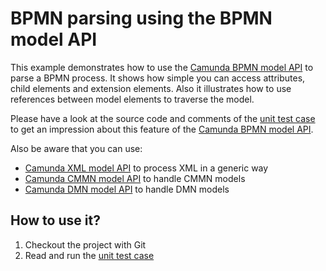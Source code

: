 # BPMN parsing using the BPMN model API

This example demonstrates how to use the [Camunda BPMN model API][bpmn-model] to parse
a BPMN process. It shows how simple you can access attributes, child elements and
extension elements. Also it illustrates how to use references between model elements
to traverse the model.

Please have a look at the source code and comments of the [unit test case][test-case] to get
an impression about this feature of the [Camunda BPMN model API][bpmn-model].

Also be aware that you can use:
* [Camunda XML model API][xml-model] to process XML in a generic way
* [Camunda CMMN model API][cmmn-model] to handle CMMN models
* [Camunda DMN model API][dmn-model] to handle DMN models

## How to use it?

1. Checkout the project with Git
2. Read and run the [unit test case][test-case]

[bpmn-model]: https://github.com/camunda/camunda-bpm-platform/tree/master/model-api/bpmn-model
[xml-model]: https://github.com/camunda/camunda-bpm-platform/tree/master/model-api/xml-model
[cmmn-model]: https://github.com/camunda/camunda-bpm-platform/tree/master/model-api/cmmn-model
[dmn-model]: https://github.com/camunda/camunda-bpm-platform/tree/master/model-api/dmn-model
[test-case]: src/test/java/org/camunda/bpm/example/modelapi/ParseBpmnTest.java